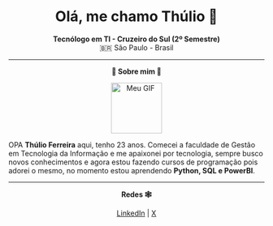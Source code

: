 <h1 align="center">Olá, me chamo Thúlio 🐸</h1>

<p align="center">
   <strong>Tecnólogo  em TI - Cruzeiro do Sul (2º Semestre)</strong><br>
  🇧🇷 São Paulo - Brasil<br>
  </p>

  ---

<p align="center">
<strong>🐸 Sobre mim 🐸</strong><br>

<div align="center">
  <!-- GIF centralizado (não clicável) -->
  <img src="=https://media1.tenor.com/m/ySGAt_5-6ncAAAAC/frog-detective-walking-amphibian.gif" alt="Meu GIF" width="100" style="pointer-events: none;">
</div>

OPA **Thúlio Ferreira** aqui, tenho 23 anos. Comecei a faculdade de Gestão em Tecnologia da Informação e me apaixonei por tecnologia, sempre busco novos conhecimentos e agora estou fazendo cursos de programação pois adorei o mesmo, no momento estou aprendendo **Python, SQL e PowerBI**.
  </p>

---

<p align="center">
 <strong>Redes 🕸️</strong><br>
     </p>
<div align="center">
  <a href="https://www.linkedin.com/in/th%C3%BAlioferreirajacauna" target="_blank">LinkedIn</a> |
  <a href="https://x.com/ThulioFJ" target="_blank">X</a>
</div>
